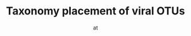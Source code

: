 ---
layout: post
title:  "Taxonomy placement of viral OTUs"
author: at
categories: [ virome, tutorial, tools ]
image: assets/images/virome.jpg
hidden: true
---